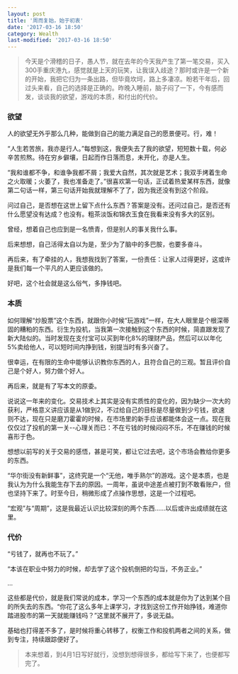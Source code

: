 ```yaml
---
layout: post
title: '周而复始，始于初衷'
date: '2017-03-16 18:50'
category: Wealth
last-modified: '2017-03-16 18:50'
---
```


>今天是个滑稽的日子，愚人节，就在去年的今天我产生了第一笔交易，买入300手重庆港九，感觉就是上天的玩笑，让我误入歧途？那时或许是一个新的开始，我把它归为一条出路，但毕竟坎坷，路上多凄凉。盼若干年后，回过头来看，自己的选择是正确的。昨晚入睡前，脑子闷了一下，今有感而发，谈谈我的欲望，游戏的本质，和付出的代价。

### 欲望

人的欲望无外乎那么几种，能做到自己的能力满足自己的愿景便可。行，难！

“人生若苦旅，我亦是行人。”每想到这，我便失去了我的欲望，短短数十载，何必辛苦煎熬。待在穷乡僻壤，日起而作日落而息，未开化，亦是人生。

“我和谁都不争，和谁争我都不屑；我爱大自然，其次就是艺术；我双手烤着生命之火取暖；火萎了，我也准备走了。”很喜欢第一句话，正试着热爱某样东西，就像第二句话一样，第三句话开始我就理解不了了，因为我还没有到这个阶段。

问过自己，是否想在这世上留下点什么东西？答案是没有。还问过自己，是否还有什么愿望没有达成？也没有。粗茶淡饭和锦衣玉食在我看来没有多大的区别。

曾经，想着自己也应到是一名愤青，但是别人的事关我什么事。

后来想想，自己活得太自以为是，至少为了脑中的多巴胺，也要多奋斗。

再后来，有了牵挂的人，我想我找到了答案，一份责任：让家人过得更好，这或许是我们每一个平凡的人更应该做的。

好吧，这个社会就是这么俗气，多挣钱吧。

### 本质

如何理解“炒股票”这个东西，就跟你小时候“玩游戏”一样，在大人眼里是个根深蒂固的糟粕的东西。衍生为投机，当我第一次接触到这个东西的时候，简直跟发现了新大陆似的。当时发现在支付宝可以买到年化8%的理财产品，然后可以以年化5%卖给他人，可以短时间内挣到钱，别提当时有多兴奋了。

很幸运，在有限的生命中能够认识教你东西的人，且符合自己的三观。暂且评价自己是个好人，努力做个好人。

再后来，就是有了写本文的原委。

说说这一年来的变化。交易技术上其实是没有实质性的变化的，因为缺少一次大的获利，严格意义讲应该是从1做到2，不过给自己的目标是尽量做到少亏钱，欲速则不达，现在只是磨刀霍霍的时候，在市场里的新手应该都能体会这一点。现在我仅仅过了投机的第一关--心理关而已：不在亏钱的时候闷闷不乐，不在赚钱的时候喜形于色。

想想以前写的关于交易的感悟，甚是可笑，都让它过去吧，这个市场会教给你更多的东西。

“华尔街没有新鲜事”，这终究是一个“无他，唯手熟尔”的游戏。这个是本质，也是我认为为什么我能生存下去的原因。一周年，虽说中途差点被打到不敢看账户，但也坚持下来了。时至今日，稍微形成了点操作思想，这是一个过程吧。

“宏观”与“周期”，这是我最近认识比较深刻的两个东西......以后或许出成绩就在这里。

### 代价

“亏钱了，就再也不玩了。”

“本该在职业中努力的时候，却去学了这个投机倒把的勾当，不务正业。”

...

这些都是代价，就是我们常说的成本，学习一个东西的成本就是你为了达到某个目的所失去的东西。“你花了这么多年上课学习，才找到这份工作开始挣钱，难道你踏进股市的第一天就能赚钱吗？”这里就不展开了，多说无益。

基础也打得差不多了，是时候将重心转移了，权衡工作和投机两者之间的关系，做到专注，持续跟踪便好了。

>本来想着，到4月1日写好就行，没想到想得很多，都给写下来了，也便都写完了。
